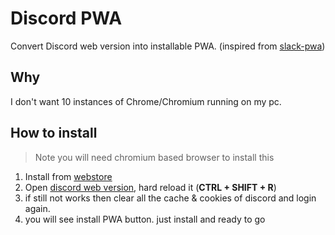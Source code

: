 # Discord PWA

Convert Discord web version into installable PWA. (inspired from [slack-pwa](https://github.com/gxanshu/slack-pwa))

## Why

I don't want 10 instances of Chrome/Chromium running on my pc.

## How to install

> Note you will need chromium based browser to install this

1. Install from [webstore](https://chromewebstore.google.com/detail/discord-pwa)
7. Open [discord web version](https://discord.com/app), hard reload it (**CTRL + SHIFT + R**)
8. if still not works then clear all the cache & cookies of discord and login again.
9. you will see install PWA button. just install and ready to go
